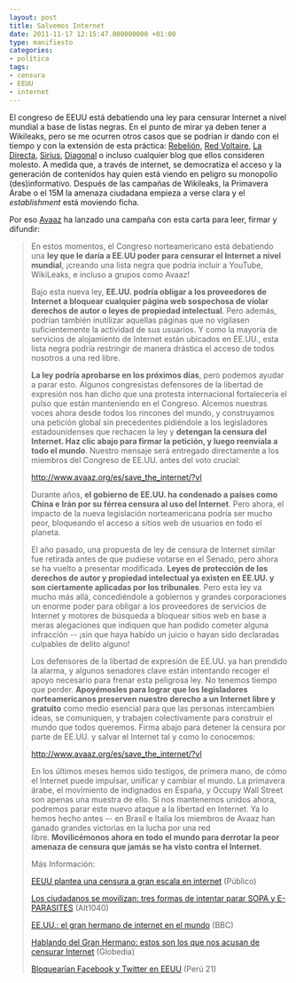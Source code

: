 ```yaml
---
layout: post
title: Salvemos Internet
date: 2011-11-17 12:15:47.000000000 +01:00
type: manifiesto
categories:
- política
tags:
- censura
- EEUU
- internet
---
```

<p>El congreso de EEUU está debatiendo una ley para censurar Internet a nivel mundial a base de listas negras. En el punto de mirar ya deben tener a Wikileaks, pero se me ocurren otros casos que se podrían ir dando con el tiempo y con la extensión de esta práctica: <a href="http://www.rebelion.org/">Rebelión</a>, <a href="http://www.voltairenet.org/es">Red Voltaire</a>, <a href="http://www.setmanaridirecta.info/">La Directa</a>, <a href="http://sirius.cat">Sirius</a>, <a href="http://www.diagonalperiodico.net/">Diagonal</a> o incluso cualquier blog que ellos consideren molesto. A medida que, a través de internet, se democratiza el acceso y la generación de contenidos hay quien está viendo en peligro su monopolio (des)informativo. Después de las campañas de Wikileaks, la Primavera Árabe o el 15M la amenaza ciudadana empieza a verse clara y el <em>establishment</em> está moviendo ficha.</p>
<p>Por eso <a href="http://www.avaaz.org/es/">Avaaz</a> ha lanzado una campaña con esta carta para leer, firmar y difundir:</p>
<blockquote><p>En estos momentos, el Congreso norteamericano está debatiendo una <strong>ley que le daría a EE.UU poder para censurar el Internet a nivel mundial</strong>, ¡creando una lista negra que podría incluir a YouTube, WikiLeaks, e incluso a grupos como Avaaz!</p>
<p>Bajo esta nueva ley, <strong>EE.UU. podría obligar a los proveedores de Internet a bloquear cualquier página web sospechosa de violar derechos de autor o leyes de propiedad intelectual</strong>. Pero además, podrían también inutilizar aquellas páginas que no vigilasen suficientemente la actividad de sus usuarios. Y como la mayoría de servicios de alojamiento de Internet están ubicados en EE.UU., esta lista negra podría restringir de manera drástica el acceso de todos nosotros a una red libre.</p>
<p><strong>La ley podría aprobarse en los próximos días</strong>, pero podemos ayudar a parar esto. Algunos congresistas defensores de la libertad de expresión nos han dicho que una protesta internacional fortalecería el pulso que están manteniendo en el Congreso. Alcemos nuestras voces ahora desde todos los rincones del mundo, y construyamos una petición global sin precedentes pidiéndole a los legisladores estadounidenses que rechacen la ley y <strong>detengan la censura del Internet. Haz clic abajo para firmar la petición, y luego reenvíala a todo el mundo</strong>. Nuestro mensaje será entregado directamente a los miembros del Congreso de EE.UU. antes del voto crucial:</p>
<p><a href="http://www.avaaz.org/es/save_the_internet/?cl=1398705841&amp;v=11178" target="_blank">http://www.avaaz.org/es/save_the_internet/?vl</a></p>
<p>Durante años, <strong>el gobierno de EE.UU. ha condenado a países como China e Irán por su férrea censura al uso del Internet</strong>. Pero ahora, el impacto de la nueva legislación norteamericana podría ser mucho peor, bloqueando el acceso a sitios web de usuarios en todo el planeta.</p>
<p>El año pasado, una propuesta de ley de censura de Internet similar fue retirada antes de que pudiese votarse en el Senado, pero ahora se ha vuelto a presentar modificada. <strong>Leyes de protección de los derechos de autor y propiedad intelectual ya existen en EE.UU. y son ciertamente aplicadas por los tribunales</strong>. Pero esta ley va mucho más allá, concediéndole a gobiernos y grandes corporaciones un enorme poder para obligar a los proveedores de servicios de Internet y motores de búsqueda a bloquear sitios web en base a meras alegaciones que indiquen que han podido cometer alguna infracción -- ¡sin que haya habido un juicio o hayan sido declaradas culpables de delito alguno!</p>
<p>Los defensores de la libertad de expresión de EE.UU. ya han prendido la alarma, y algunos senadores clave están intentando recoger el apoyo necesario para frenar esta peligrosa ley. No tenemos tiempo que perder. <strong>Apoyémosles para lograr que los legisladores norteamericanos preserven nuestro derecho a un Internet libre y gratuito</strong> como medio esencial para que las personas intercambien ideas, se comuniquen, y trabajen colectivamente para construir el mundo que todos queremos. Firma abajo para detener la censura por parte de EE.UU. y salvar el Internet tal y como lo conocemos:</p>
<p><a href="http://www.avaaz.org/es/save_the_internet/?cl=1398705841&amp;v=11178" target="_blank">http://www.avaaz.org/es/save_the_internet/?vl</a></p>
<p>En los últimos meses hemos sido testigos, de primera mano, de cómo el Internet puede impulsar, unificar y cambiar el mundo. La primavera árabe, el movimiento de indignados en España, y Occupy Wall Street son apenas una muestra de ello. Si nos mantenemos unidos ahora, podremos parar este nuevo ataque a la libertad en Internet. Ya lo hemos hecho antes -- en Brasil e Italia los miembros de Avaaz han ganado grandes victorias en la lucha por una red libre. <strong>Movilicémonos ahora en todo el mundo para derrotar la peor amenaza de censura que jamás se ha visto contra el Internet</strong>.</p>
<p>Más Información:</p>
<p><a href="http://www.publico.es/culturas/407354/eeuu-plantea-una-censura-a-gran-escala-en-internet">EEUU plantea una censura a gran escala en internet</a> (Público)</p>
<p><a href="http://alt1040.com/2011/11/los-ciudadanos-se-movilizan-tres-formas-de-intentar-parar-sopa-y-e-parasites">Los ciudadanos se movilizan: tres formas de intentar parar SOPA y E-PARASITES</a> (Alt1040)</p>
<p><a href="http://www.bbc.co.uk/mundo/noticias/2011/05/110517_0845_eeuu_obama_ciberespacio_internet_estrategia_internacional_dc.shtml">EE.UU.: el gran hermano de internet en el mundo</a> (BBC)</p>
<p><a href="http://co.globedia.com/hablando-hermano-acusan-censurar-internet">Hablando del Gran Hermano: estos son los que nos acusan de censurar Internet</a> (Globedia)</p>
<p><a href="http://peru21.pe/noticia/1326599/bloquearian-facebook-twitter-eeuu">Bloquearían Facebook y Twitter en EEUU</a> (Perú 21)</p></blockquote>
